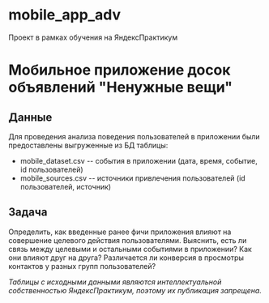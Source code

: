 # mobile_app_adv
Проект в рамках обучения на ЯндексПрактикум

# Мобильное приложение досок объявлений "Ненужные вещи"

## Данные

Для проведения анализа поведения пользователей в приложении были предоставлены выгруженные из БД таблицы:

- mobile_dataset.csv -- события в приложении (дата, время, событие, id пользователей)
- mobile_sources.csv -- источники привлечения пользователей (id пользователей, источник)

## Задача

Определить, как введенные ранее фичи приложения влияют на совершение целевого действия пользователями. Выяснить, есть ли связь между целевыми и остальными событиями в приложении? Как они влияют друг на друга? Различается ли конверсия в просмотры контактов у разных групп пользователей?


_Таблицы с исходными данными являются интеллектуальной собственностью ЯндексПрактикум, поэтому их публикация запрещена._
